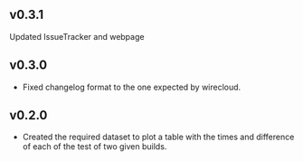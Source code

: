 ## v0.3.1

Updated IssueTracker and webpage

## v0.3.0

- Fixed changelog format to the one expected by wirecloud.

## v0.2.0

- Created the required dataset to plot a table with the times and difference of each of the test of two given builds.

